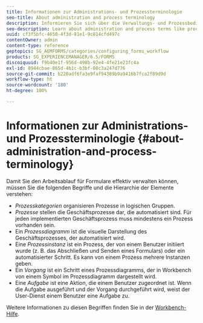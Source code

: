 ```yaml
---
title: Informationen zur Administrations- und Prozessterminologie
seo-title: About administration and process terminology
description: Informieren Sie sich über die Verwaltungs- und Prozessbedingungen wie Prozessinstanz Prozessdiagramm und Vorgang.
seo-description: Learn about administration and process terms like process instance, process diagram and operation.
uuid: cf3f5bfc-4650-4f3d-81e1-9c814cfd497c
contentOwner: admin
content-type: reference
geptopics: SG_AEMFORMS/categories/configuring_forms_workflow
products: SG_EXPERIENCEMANAGER/6.5/FORMS
discoiquuid: f9b40e1f-956d-498b-92e4-4fe21e23fc4a
exl-id: 8944cbae-865d-4b1c-b3bf-00c3a247d776
source-git-commit: b220adf6fa3e9faf94389b9a9416b7fca2f89d9d
workflow-type: ht
source-wordcount: '180'
ht-degree: 100%

---
```


# Informationen zur Administrations- und Prozessterminologie {#about-administration-and-process-terminology}

Damit Sie den Arbeitsablauf für Formulare effektiv verwalten können, müssen Sie die folgenden Begriffe und die Hierarchie der Elemente verstehen:

* *Prozesskategorien* organisieren Prozesse in logischen Gruppen.
* *Prozesse* stellen die Geschäftsprozesse dar, die automatisiert sind. Für jeden implementierten Geschäftsprozess muss mindestens ein Prozess vorhanden sein.
* Ein *Prozessdiagramm* ist die visuelle Darstellung des Geschäftsprozesses, der automatisiert wird.
* Eine *Prozessinstanz* ist ein Prozess, der von einem Benutzer initiiert wurde (z. B. das Abschließen und Senden eines Formulars) oder ein automatisierter Schritt. Es kann von einem Prozess mehrere Instanzen geben.
* Ein *Vorgang* ist ein Schritt eines Prozessdiagramms, der in Workbench von einem Symbol im Prozessdiagramm dargestellt wird.
* Eine *Aufgabe* ist eine Aktion, die einem Benutzer zugeordnet ist. Wenn die Aufgabe ausgeführt und der Vorgang durchgeführt wird, weist der User-Dienst einem Benutzer eine Aufgabe zu.

Weitere Informationen zu diesen Begriffen finden Sie in der [Workbench-Hilfe](https://www.adobe.com/go/learn_aemforms_workbench_63_de).
